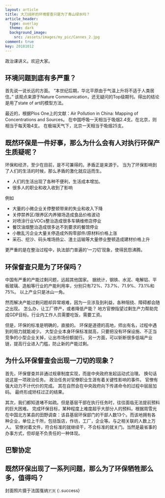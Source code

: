 ```yaml
---
layout: article
title: 大刀阔斧的环境督查只是为了青山绿水吗？
article_header:
  type: overlay
  theme: dark
  background_image:
    src: /assets/images/my_pic/Cannes_2.jpg
comment: true
key: 20181012
---
```


政治课讲义。欢迎大家。

<!--more-->

## 环境问题到底有多严重？

首先说一说长远的方面。
“本世纪后期，华北平原由于气温上升将不适于人类居住。”
该观点来源于Nature Communication，还无疑问的Top级期刊。得出的结论是用了state of art的模型方法。

最近的，根据Plos One上的文献：Air Pollution in China: Mapping of Concentrations and Sources。
在中国呼吸一天相当于吸烟2.4支。在北京，则相当于每天吸4支。
在极端天气下，北京一天相当于吸烟25支。


## 既然环保是一件好事，那么为什么会有人对执行环保产生质疑呢？

环保和经济，至少在目前，是不可兼得的。矛盾正是来源于。
当为了环保影响到了人们的生活的时候，那么矛盾的激化就应运而生。

- 人们的生活出现了各种不便利，生活成本增加。
- 很多人的职业和收入收到了影响

例如
- 大量的小微企业关停整顿带来的失业和收入下降
- 关停禁养区/限养区内养殖场造成食品价格波动
- 对喷涂行业VOCs整治造成很多车辆维修店停业
- 餐饮油烟整治造成很多达不到要求的餐馆停业
- 小散乱污企业大量关停造成外购零部件/原材料价格上涨
- 采石、挖沙、码头堆场扬尘、渣土运输等大量停业整顿造成建材价格上升

更严重的是在整治过程中，执法部门普遍的‘一刀切’现象，使得民怨沸腾。

## 环保督查只是为了环保吗？

中国有严重的产能过剩问题，远超其他国家。
据统计，钢铁、水泥、电解铝、平板玻璃、造船等行业的产能利用率，分别只有72%、73.7%、71.9%、73.1%和75%。
以上产业只是冰山一角。

然而解决产能过剩问题却异常艰难，因为一旦涉及到利益，各种阻挠、障碍都会随之出现。
怎么办，让工厂停产，或者降低产能？
地方官僚指望过剩生产力帮助完成GDP目标。行业内工作人员需要吃饭，需要工资。

但是，环保的标准是明确的，直接的。
环保是道德的高地，师出有名，过程中遇到的阻力就能减少。
大型企业本身环保标准就高，只要把没有环保设施、不正当竞争的小型企业关掉，让出市场份额就行。
另一方面，可以斩断很多低端产业链，提高行业进入门槛，防止新的产能过剩。


## 为什么环保督查会出现一刀切的现象？

首先，环保督查并非通过规章制度实现，而是中央政府发起运动式治理。
换句话说这是一项政治任务。
政治任务对官僚职业生涯有着关键性影响的事件。
官僚有强大动力不计代价的完成。
其在自然会在中央政府向下传递命令的过程中层层加码。
最终形成矫枉过正的结果。

其次，我们都知道堵不如疏。但是基层干部在执行任务时，往往面临无法提前预料的巨大困难。
完成环保目标，某种程度上难度超乎大部分人的预料。根据周雪光在中国北方某县的田野调查：该县基层环保部门的干部人数13个。而该地拥有各种企业，单位上千所，包括饭店，作坊，工厂，企业等。与之相关联的人数上万人。
官僚对着文件，符合标准的就继续干，不合标准的就关门。当然是最省事的办事方式，但却是不负责任的一种体现。


## 巴黎协定



## 既然环保出现了一系列问题，那么为了环保牺牲那么多，值得吗？


封面照片摄于法国戛纳🇫🇷
{:.success}